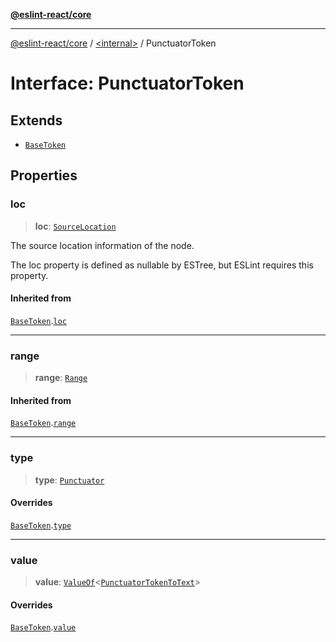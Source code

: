 [**@eslint-react/core**](../../README.md)

***

[@eslint-react/core](../../README.md) / [\<internal\>](../README.md) / PunctuatorToken

# Interface: PunctuatorToken

## Extends

- [`BaseToken`](BaseToken.md)

## Properties

### loc

> **loc**: [`SourceLocation`](SourceLocation.md)

The source location information of the node.

The loc property is defined as nullable by ESTree, but ESLint requires this property.

#### Inherited from

[`BaseToken`](BaseToken.md).[`loc`](BaseToken.md#loc)

***

### range

> **range**: [`Range`](../type-aliases/Range.md)

#### Inherited from

[`BaseToken`](BaseToken.md).[`range`](BaseToken.md#range)

***

### type

> **type**: [`Punctuator`](../README.md#punctuator)

#### Overrides

[`BaseToken`](BaseToken.md).[`type`](BaseToken.md#type)

***

### value

> **value**: [`ValueOf`](../type-aliases/ValueOf.md)\<[`PunctuatorTokenToText`](PunctuatorTokenToText.md)\>

#### Overrides

[`BaseToken`](BaseToken.md).[`value`](BaseToken.md#value)
